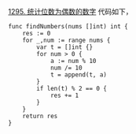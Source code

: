 [1295. 统计位数为偶数的数字](https://leetcode.cn/problems/find-numbers-with-even-number-of-digits/description/)
代码如下，
```
func findNumbers(nums []int) int {
    res := 0
    for _,num := range nums {
        var t = []int {}
        for num > 0 {
            a := num % 10
            num /= 10
            t = append(t, a)
        }
        if len(t) % 2 == 0 {
            res += 1
        }
    }
    return res 
}
```